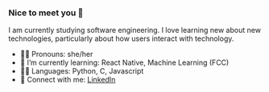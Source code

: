 ### Nice to meet you 🥳
I am currently studying software engineering. I love learning new about new technologies, particularly about how users interact with technology.

- 🧕🏽 Pronouns: she/her
- 🌱 I’m currently learning: React Native, Machine Learning (FCC)
- 🤟🏽 Languages: Python, C, Javascript
- 👯 Connect with me: [LinkedIn](https://www.linkedin.com/in/marium-mannan-518454192/)

<!--
**Cosder/cosder** is a ✨ _special_ ✨ repository because its `README.md` (this file) appears on your GitHub profile.

Here are some ideas to get you started:

- 🔭 I’m currently working on ...
- 🌱 I’m currently learning ...
-  I’m looking to collaborate on ...
- 🤔 I’m looking for help with ...
- 💬 Ask me about ...
- 📫 How to reach me: ...
- 😄 Pronouns: ...
- ⚡ Fun fact: ...
-->
